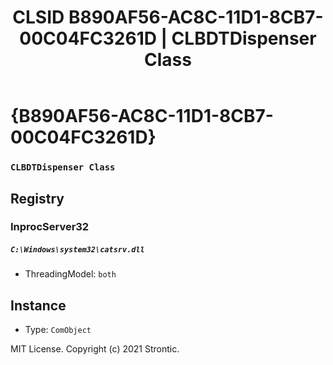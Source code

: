 ﻿---
title: "CLSID B890AF56-AC8C-11D1-8CB7-00C04FC3261D | CLBDTDispenser Class"
excerpt: What is COM-Object CLSID B890AF56-AC8C-11D1-8CB7-00C04FC3261D?
---

# {B890AF56-AC8C-11D1-8CB7-00C04FC3261D}

### `CLBDTDispenser Class`

## Registry


### InprocServer32

##### `C:\Windows\system32\catsrv.dll`
* ThreadingModel: `both`

## Instance

* Type: `ComObject`

MIT License. Copyright (c) 2021 Strontic.


